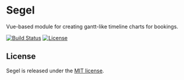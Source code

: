 # Segel

Vue-based module for creating gantt-like timeline charts for bookings.

[![Build Status](https://travis-ci.org/mikaeljorhult/segel.svg)](https://travis-ci.org/mikaeljorhult/segel)
[![License](https://img.shields.io/badge/license-MIT-428f7e.svg)](http://mikaeljorhult.mit-license.org)

## License
Segel is released under the [MIT license](http://mikaeljorhult.mit-license.org).